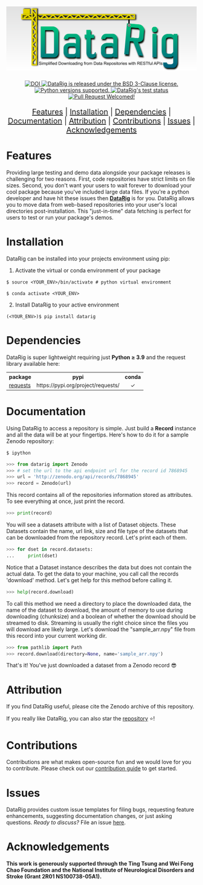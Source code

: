 <h1 align="center">
    <img src="https://github.com/mscaudill/datarig/blob/master/docs/imgs/logo.png" 
    style="width:700px;height:auto;"/>
</h1>

<p align="center">
<a href="https://zenodo.org/badge/latestdoi/631303318"><img 
    src="https://zenodo.org/badge/631303318.svg" alt="DOI">
  </a>
  <a href="https://github.com/mscaudill/datarig/blob/master/LICENSE"><img
    src="https://img.shields.io/badge/License-BSD%203--Clause-teal" 
    alt="DataRig is released under the BSD 3-Clause license." />
  </a>
  <a href="https://github.com/mscaudill/datarig/tree/master#Dependencies"><img 
    src="https://img.shields.io/pypi/pyversions/datarig?logo=python&logoColor=gold" 
    alt="Python versions supported." />
  </a>
<a href="https://github.com/mscaudill/openseize/actions/workflows/test.yml"><img 
    src="https://img.shields.io/github/actions/workflow/status/mscaudill/datarig/test.yml?label=CI&logo=github" 
    alt="DataRig's test status" />
  </a>
 <a href="https://github.com/mscaudill/datarig/pulls"><img 
    src="https://img.shields.io/badge/PRs-welcome-F8A3A3"
    alt="Pull Request Welcomed!" />
  </a>
</p>

<p align="center"  style="font-size: 20px">
<a href="#Key-Features">Features</a>   |  
<a href="#Installation">Installation</a>   |  
<a href="#Dependencies">Dependencies</a>   |  
<a href="#Documentation">Documentation</a>   |  
<a href="#Attribution">Attribution</a>   |  
<a href="#Contributions">Contributions</a>   |  
<a href="#Issues">Issues</a>   |  
<a href="#Acknowledgements">Acknowledgements</a> 
</p>

# Features
Providing large testing and demo data alongside your package releases is
challenging for two reasons. First, code repositories have strict limits on file
sizes. Second, you don't want your users to wait forever to download your cool
package because you've included large data files.  If you're a python developer
and have hit these issues then <b><a href=https://github.com/mscaudill/datarig
target=_blank>DataRig</a></b> is for you.  DataRig allows you to
move data from web-based repositories into your user's local directories
post-installation. This "just-in-time" data fetching is perfect for users to
test or run your package's demos.

# Installation
DataRig can be installed into your projects environment using pip:

1. Activate the virtual or conda environment of your package
```Shell
$ source <YOUR_ENV>/bin/activate # python virtual environment
```

```Shell
$ conda activate <YOUR_ENV>
```

2. Install DataRig to your active environment
```Shell
(<YOUR_ENV>)$ pip install datarig
```

# Dependencies

DataRig is super lightweight requiring just <b>Python <span>&#8805;</span>
3.9</b> and the request library available here:

<table>

<tr>
    <th>package</th>
    <th>pypi</th>
    <th>conda</th>
  </tr>

<tr>
    <td><a href="https://requests.readthedocs.io/en/latest/" 
        target=_blank>requests</a></td>
    <td>https://pypi.org/project/requests/</td>
    <td align='center'><span>&#10003;</span></td>
  </tr>

</table>

# Documentation
Using DataRig to access a repository is simple. Just build a <b>Record</b>
instance and all the data will be at your fingertips. Here's how to do it for
a sample Zenodo repository:
```Shell
$ ipython
```
```python
>>> from datarig import Zenodo
>>> # set the url to the api endpoint url for the record id 7868945
>>> url = 'http://zenodo.org/api/records/7868945'
>>> record = Zenodo(url)
```
This record contains all of the repositories information stored as attributes.
To see everything at once, just print the record.
```python
>>> print(record)
```
You will see a datasets attribute with a list of Dataset objects. These Datasets
contain the name, url link, size and file type of the datasets that can be
downloaded from the repository record. Let's print each of them.
```python
>>> for dset in record.datasets:
...     print(dset)
```
Notice that a Dataset instance describes the data but does not contain the
actual data. To get the data to your machine, you call call the records
'download' method. Let's get help for this method before calling it.
```python
>>> help(record.download)
```
To call this method we need a directory to place the downloaded data, the name
of the dataset to download, the amount of memory to use during downloading
(chunksize) and a boolean of whether the download should be streamed to disk.
Streaming is usually the right choice since the files you will download are
likely large. Let's download the "sample_arr.npy" file from this record into
your current working dir.
```python
>>> from pathlib import Path
>>> record.download(directory=None, name='sample_arr.npy')
```

That's it! You've just downloaded a dataset from a Zenodo record :sunglasses:


# Attribution
If you find DataRig useful, please cite the Zenodo archive of this repository.

If you really like DataRig, you can also star the <a
href=https://github.com/mscaudill/datarig>repository</a> 
<span>&#11088;</span>!

# Contributions
Contributions are what makes open-source fun and we would love for you to
contribute. Please check out our [contribution guide](
https://github.com/mscaudill/datarig/blob/master/.github/CONTRIBUTING.md)
to get started.

# Issues

DataRig provides custom issue templates for filing bugs, requesting
feature enhancements, suggesting documentation changes, or just asking
questions. *Ready to discuss?* File an issue <a
href=https://github.com/mscaudill/datarig/issues/new/choose>here</a>. 

# Acknowledgements

**This work is generously supported through the Ting Tsung and Wei Fong Chao 
Foundation and the National Institute of Neurological Disorders and Stroke 
(Grant 2R01 NS100738-05A1).**



